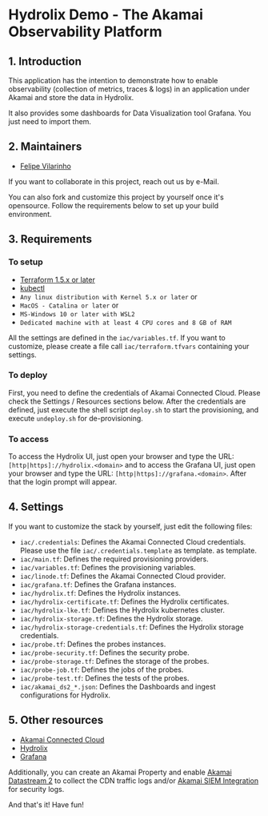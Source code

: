 # Hydrolix Demo - The Akamai Observability Platform

## 1. Introduction
This application has the intention to demonstrate how to enable observability (collection of metrics, traces & logs) in 
an application under Akamai and store the data in Hydrolix.

It also provides some dashboards for Data Visualization tool Grafana. You just need to import 
them.

## 2. Maintainers
- [Felipe Vilarinho](https://www.linkedin.com/in/fvilarinho)

If you want to collaborate in this project, reach out us by e-Mail.

You can also fork and customize this project by yourself once it's opensource. Follow the requirements below to set up 
your build environment.

## 3. Requirements

### To setup
- [Terraform 1.5.x or later](https://www.terraform.io/)
- [kubectl](https://kubernetes.io/docs/reference/kubectl/kubect)
- `Any linux distribution with Kernel 5.x or later` or
- `MacOS - Catalina or later` or
- `MS-Windows 10 or later with WSL2`
- `Dedicated machine with at least 4 CPU cores and 8 GB of RAM`

All the settings are defined in the `iac/variables.tf`. If you want to customize, please create a file call 
`iac/terraform.tfvars` containing your settings.

### To deploy
First, you need to define the credentials of Akamai Connected Cloud. Please check the Settings / Resources sections 
below.
After the credentials are defined, just execute the shell script `deploy.sh` to start the provisioning, and execute 
`undeploy.sh` for de-provisioning.

### To access
To access the Hydrolix UI, just open your browser and type the URL: `[http|https]://hydrolix.<domain>` and to access the
Grafana UI, just open your browser and type the URL: `[http|https]://grafana.<domain>`. After that the login prompt will
appear.

## 4. Settings
If you want to customize the stack by yourself, just edit the following files:
- `iac/.credentials`: Defines the Akamai Connected Cloud credentials. Please use the file `iac/.credentials.template` as
template.
as template.
- `iac/main.tf`: Defines the required provisioning providers.
- `iac/variables.tf`: Defines the provisioning variables.
- `iac/linode.tf`: Defines the Akamai Connected Cloud provider.
- `iac/grafana.tf`: Defines the Grafana instances.
- `iac/hydrolix.tf`: Defines the Hydrolix instances.
- `iac/hydrolix-certificate.tf`: Defines the Hydrolix certificates.
- `iac/hydrolix-lke.tf`: Defines the Hydrolix kubernetes cluster.
- `iac/hydrolix-storage.tf`: Defines the Hydrolix storage.
- `iac/hydrolix-storage-credentials.tf`: Defines the Hydrolix storage credentials.
- `iac/probe.tf`: Defines the probes instances.
- `iac/probe-security.tf`: Defines the security probe.
- `iac/probe-storage.tf`: Defines the storage of the probes.
- `iac/probe-job.tf`: Defines the jobs of the probes.
- `iac/probe-test.tf`: Defines the tests of the probes.
- `iac/akamai_ds2_*.json`: Defines the Dashboards and ingest configurations for Hydrolix.

## 5. Other resources
- [Akamai Connected Cloud](https://www.linode.com/)
- [Hydrolix](https://www.hydrolix.io/)
- [Grafana](https://www.grafana.com/)

Additionally, you can create an Akamai Property and enable [Akamai Datastream 2](https://techdocs.akamai.com/datastream2/docs/welcome-datastream2)
to collect the CDN traffic logs and/or [Akamai SIEM Integration](https://techdocs.akamai.com/siem-integration/docs/welcome-siem-integration)
for security logs.

And that's it! Have fun!
